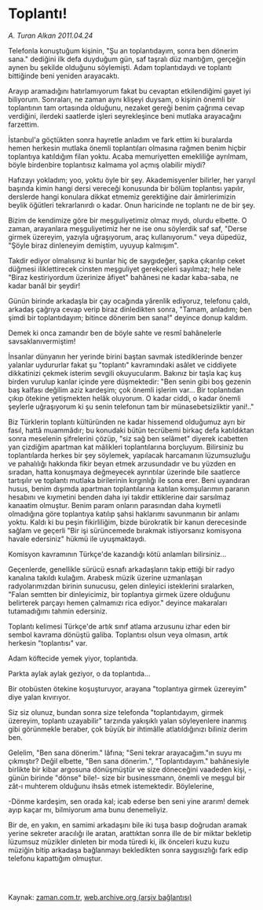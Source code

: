 # Toplantı!

*A. Turan Alkan 2011.04.24*

<td class="columnist-detail">
<p>Telefonla konuştuğum kişinin, "Şu an toplantıdayım, sonra ben dönerim sana." dediğini ilk defa duyduğum gün, saf taşralı düz mantığım, gerçeğin aynen bu şekilde olduğunu söylemişti. Adam toplantıdaydı ve toplantı bittiğinde beni yeniden arayacaktı.</p>
<p>
<div id="haberMetinDiv">
<p>Arayıp aramadığını hatırlamıyorum fakat bu cevaptan etkilendiğimi gayet iyi biliyorum. Sonraları, ne zaman aynı klişeyi duysam, o kişinin önemli bir toplantının tam ortasında olduğunu, nezaket gereği benim çağrıma cevap verdiğini, ilerdeki saatlerde işleri seyrekleşince beni mutlaka arayacağını farzettim.
<p>İstanbul'a göçtükten sonra hayretle anladım ve fark ettim ki buralarda hemen herkesin mutlaka önemli toplantıları olmasına rağmen benim hiçbir toplantıya katıldığım filan yoktu. Acaba memuriyetten emekliliğe ayrılmam, böyle birdenbire toplantısız kalmama yol açmış olabilir miydi?
<p>Hafızayı yokladım; yoo, yoktu öyle bir şey. Akademisyenler bilirler, her yarıyıl başında kimin hangi dersi vereceği konusunda bir bölüm toplantısı yapılır, derslerde hangi konulara dikkat etmemiz gerektiğine dair âmirlerimizin beylik öğütleri tekrarlanırdı o kadar. Onun haricinde ne toplantı ne de bir şey.
<p>Bizim de kendimize göre bir meşguliyetimiz olmaz mıydı, olurdu elbette. O zaman, arayanlara meşguliyetimiz her ne ise onu söylerdik saf saf, "Derse girmek üzereyim, yazıyla uğraşıyorum, araç kullanıyorum." veya düpedüz, "Şöyle biraz dinleneyim demiştim, uyuyup kalmışım".
<p>Takdir ediyor olmalısınız ki bunlar hiç de saygıdeğer, şapka çıkarılıp ceket düğmesi iliklettirecek cinsten meşguliyet gerekçeleri sayılmaz; hele hele "Biraz kestiriyordum üzerinize âfiyet" bahânesi ne kadar kaba-saba, ne kadar banâl bir şeydir!
<p>Günün birinde arkadaşla bir çay ocağında yârenlik ediyoruz, telefonu çaldı, arkadaş çağrıya cevap verip biraz dinledikten sonra, "Tamam, anladım; ben şimdi bir toplantıdayım; bitince dönerim ben sana!" deyince donup kaldım.
<p>Demek ki onca zamandır ben de böyle sahte ve resmî bahânelerle savsaklanıvermiştim!
<p>İnsanlar dünyanın her yerinde birini baştan savmak istediklerinde benzer yalanlar uydururlar fakat şu "toplantı" kavramındaki asâlet ve ciddiyete dikkatinizi çekmek isterim sevgili okuyucularım. Bakınız bir taşla kaç kuş birden vurulup kanlar içinde yere düşmektedir: "Ben senin gibi boş gezenin baş kalfası değilim aziz kardeşim; çok önemli işlerim var... Bir toplantıdan çıkıp ötekine yetişmekten helâk oluyorum. O kadar ciddi, o kadar önemli şeylerle uğraşıyorum ki şu senin telefonun tam bir münasebetsizliktir yani!.."
<p>Biz Türklerin toplantı kültüründen ne kadar hissemend olduğumuz ayrı bir fasıl, hattâ muammâdır; bu konudaki bütün tecrübemi birkaç defa katıldıktan sonra meselenin şifrelerini çözüp, "siz sağ ben selâmet" diyerek icabetten yan çizdiğim apartman kat mâlikleri toplantılarına borçluyum. Bilirsiniz bu toplantılarda herkes bir şey söylemek, yapılacak harcamanın lüzumsuzluğu ve pahalılığı hakkında fikir beyan etmek arzusundadır ve bu yüzden en sıradan, hatta konuşmaya değmeyecek ayrıntılar üzerinde bile saatlerce tartışılır ve toplantı mutlaka birilerinin kırgınlığı ile sona erer. Beni uyandıran husus, benim dışımda apartman toplantılarına katılan komşularımın paranın hesabını ve kıymetini benden daha iyi takdir ettiklerine dair sarsılmaz kanaatim olmuştur. Benim param onların parasından daha kıymetli olmadığına göre toplantıya katılıp şahsi haklarımı savunmanın bir anlamı yoktu. Kaldı ki bu peşin fikirliliğim, bizde bürokratik bir kanun derecesinde sağlam ve geçerli "Bir işi sürüncemede bırakmak istiyorsanız komisyona havale edersiniz" hükmü ile uyuşmaktaydı.
<p>Komisyon kavramının Türkçe'de kazandığı kötü anlamları bilirsiniz...
<p>Geçenlerde, genellikle sürücü esnafı arkadaşların takip ettiği bir radyo kanalına takıldı kulağım. Arabesk müzik üzerine uzmanlaşan radyolarımızdan birinin sunucusu, gelen dinleyici isteklerini sıralarken, "Falan semtten bir dinleyicimiz, bir toplantıya girmek üzere olduğunu belirterek parçayı hemen çalmamızı rica ediyor." deyince makaraları tutamadığımı tahmin edersiniz.
<p>Toplantı kelimesi Türkçe'de artık sınıf atlama arzusunu izhar eden bir sembol kavrama dönüştü galiba. Toplantısı olsun veya olmasın, artık herkesin "toplantısı" var.
<p>Adam köftecide yemek yiyor, toplantıda.
<p>Parkta aylak aylak geziyor, o da toplantıda...
<p>Bir otobüsten ötekine koşuşturuyor, arayana "toplantıya girmek üzereyim" diye yalan kıvırıyor.
<p>Siz siz olunuz, bundan sonra size telefonda "toplantıdayım, girmek üzereyim, toplantı uzayabilir" tarzında yakışıklı yalan söyleyenlere inanmış gibi görünmekle beraber, çok büyük bir ihtimâlle atlatıldığınızı biliniz derim ben.
<p>Gelelim, "Ben sana dönerim." lâfına; "Seni tekrar arayacağım."ın suyu mı çıkmıştır? Değil elbette, "Ben sana dönerim.", "Toplantıdayım." bahânesiyle birlikte bir kibar argosuna dönüşmüştür ve size döneceğini vaadeden kişi, -günün birinde "dönse" bile!- size bir businessmann, önemli ve meşgul bir zât-ı muhterem olduğunu ihsâs etmek istemektedir. Böylelerine,
<p>-Dönme kardeşim, sen orada kal; icab ederse ben seni yine ararım! demek ayıp kaçar mı, bilmiyorum ama bunu denemeliyiz.
<p>Bir de, en yakın, en samimi arkadaşını bile iki tuşa basıp doğrudan aramak yerine sekreter aracılığı ile aratan, arattıktan sonra ille de bir miktar bekletip lüzumsuz müzikler dinleten bir moda türedi ki, ilk önceleri kuzu kuzu müziğin bitip arkadaşa bağlanmayı bekledikten sonra saygısızlığı fark edip telefonu kapattığım olmuştur.</p></p></p></p></p></p></p></p></p></p></p></p></p></p></p></p></p></p></p></div>
</p>


<p><br>
		 </br></p></td>

Kaynak: [zaman.com.tr](http://zaman.com.tr/yazar.do?yazino=1125335), [web.archive.org (arşiv bağlantısı)](http://web.archive.org/web/20110501052759/http://www.zaman.com.tr:80/yazar.do?yazino=1125335)
